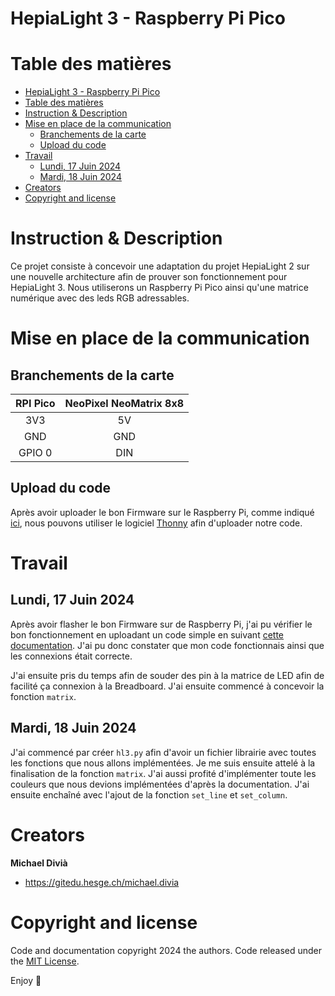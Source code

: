 # HepiaLight 3 - Raspberry Pi Pico

# Table des matières
- [HepiaLight 3 - Raspberry Pi Pico](#hepialight-3---raspberry-pi-pico)
- [Table des matières](#table-des-matières)
- [Instruction \& Description](#instruction--description)
- [Mise en place de la communication](#mise-en-place-de-la-communication)
  - [Branchements de la carte](#branchements-de-la-carte)
  - [Upload du code](#upload-du-code)
- [Travail](#travail)
  - [Lundi, 17 Juin 2024](#lundi-17-juin-2024)
  - [Mardi, 18 Juin 2024](#mardi-18-juin-2024)
- [Creators](#creators)
- [Copyright and license](#copyright-and-license)


# Instruction & Description

Ce projet consiste à concevoir une adaptation du projet HepiaLight 2 sur une nouvelle architecture afin de prouver son fonctionnement pour HepiaLight 3. Nous utiliserons un Raspberry Pi Pico ainsi qu'une matrice numérique avec des leds RGB adressables.

# Mise en place de la communication

## Branchements de la carte

| **RPI Pico** | **NeoPixel NeoMatrix 8x8** |
| :----------: | :------------------------: |
|     3V3      |             5V             |
|     GND      |            GND             |
|    GPIO 0    |            DIN             |

## Upload du code

Après avoir uploader le bon Firmware sur le Raspberry Pi, comme indiqué [ici](https://www.raspberrypi.com/documentation/microcontrollers/micropython.html), nous pouvons utiliser le logiciel [Thonny](https://thonny.org/) afin d'uploader notre code.

# Travail

## Lundi, 17 Juin 2024

Après avoir flasher le bon Firmware sur de Raspberry Pi, j'ai pu vérifier le bon fonctionnement en uploadant un code simple en suivant [cette documentation](https://docs.micropython.org/en/latest/rp2/quickref.html#neopixel-and-apa106-driver). J'ai pu donc constater que mon code fonctionnais ainsi que les connexions était correcte.

J'ai ensuite pris du temps afin de souder des pin à la matrice de LED afin de facilité ça connexion à la Breadboard. J'ai ensuite commencé à concevoir la fonction `matrix`.

## Mardi, 18 Juin 2024

J'ai commencé par créer `hl3.py` afin d'avoir un fichier librairie avec toutes les fonctions que nous allons implémentées. Je me suis ensuite attelé à la finalisation de la fonction `matrix`. J'ai aussi profité d'implémenter toute les couleurs que nous devions implémentées d'après la documentation. J'ai ensuite enchaîné avec l'ajout de la fonction `set_line` et `set_column`. 

# Creators

**Michael Divià**

- <https://gitedu.hesge.ch/michael.divia>

# Copyright and license

Code and documentation copyright 2024 the authors. Code released under the [MIT License](https://gitedu.hesge.ch/michael.divia/hepialight3-pico/-/blob/94f8f25ac736165111a03ff964f1538a65eb40e3/LICENSE).

Enjoy :metal: